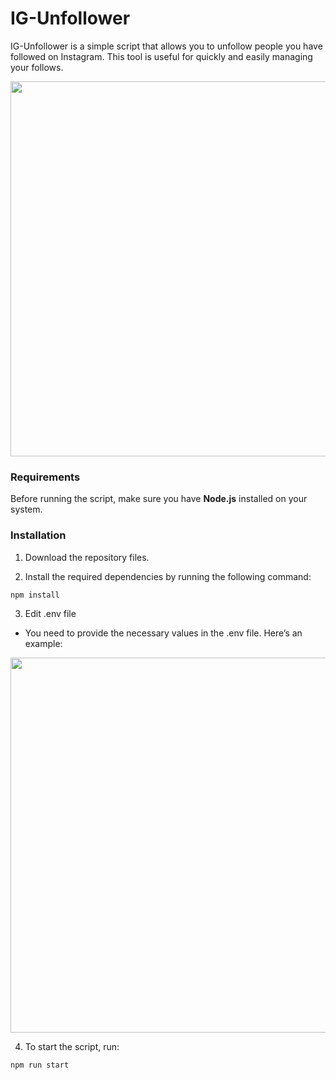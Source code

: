 # IG-Unfollower

IG-Unfollower is a simple script that allows you to unfollow people you have followed on Instagram. This tool is useful for quickly and easily managing your follows.

<img src="https://github.com/user-attachments/assets/999cc7bd-8ef4-4880-9c00-988f820e9218" width="600px">

### Requirements

Before running the script, make sure you have **Node.js** installed on your system.

### Installation

1. Download the repository files.

2. Install the required dependencies by running the following command:

```bash
npm install
```

3. Edit .env file
 - You need to provide the necessary values in the .env file. Here’s an example:
 <img src="https://github.com/user-attachments/assets/8b4af065-944e-4b60-a2c6-bca88fed89f5" width="600px">

4. To start the script, run:

```bash
npm run start
```
